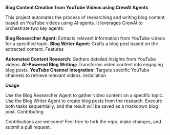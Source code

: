 **Blog Content Creation from YouTube Videos using CrewAI Agents**

This project automates the process of researching and writing blog content based on YouTube videos using AI agents. It leverages CrewAI to orchestrate two key agents:

**Blog Researcher Agent:** Extracts relevant information from YouTube videos for a specified topic.
**Blog Writer Agent:** Crafts a blog post based on the extracted content.
Features

**Automated Content Research:** Gathers detailed insights from YouTube videos.
**AI-Powered Blog Writing:** Transforms video content into engaging blog posts.
**YouTube Channel Integration:** Targets specific YouTube channels to retrieve relevant videos.
Installation


**Usage**

Use the Blog Researcher Agent to gather video content on a specific topic.
Use the Blog Writer Agent to create blog posts from the research.
Execute both tasks sequentially, and the result will be saved as a markdown blog post.
Contributing

Contributions are welcome! Feel free to fork the repo, make changes, and submit a pull request.

